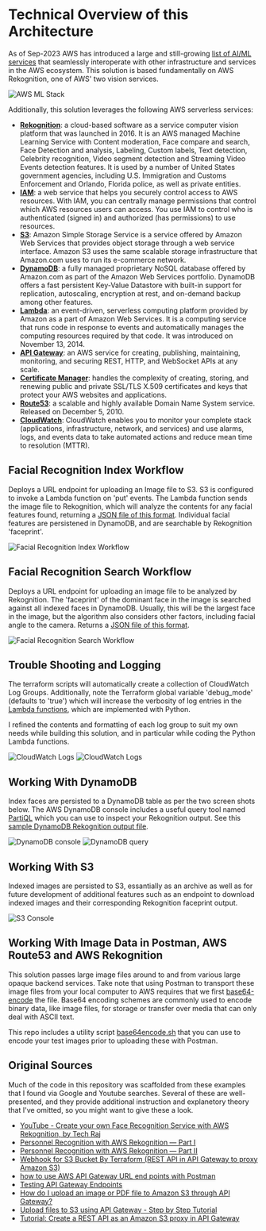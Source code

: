 # Technical Overview of this Architecture

As of Sep-2023 AWS has introduced a large and still-growing [list of AI/ML services](https://aws.amazon.com/getting-started/decision-guides/machine-learning-on-aws-how-to-choose/) that seamlessly interoperate with other infrastructure and services in the AWS ecosystem. This solution is based fundamentally on AWS Rekognition, one of AWS' two vision services.

![AWS ML Stack](https://github.com/FullStackWithLawrence/aws-rekognition/blob/next/doc/aws-ml-stack.png "AWS ML Stack")

Additionally, this solution leverages the following AWS serverless services:

- **[Rekognition](https://aws.amazon.com/rekognition/)**: a cloud-based software as a service computer vision platform that was launched in 2016. It is an AWS managed Machine Learning Service with Content moderation, Face compare and search, Face Detection and analysis, Labeling, Custom labels, Text detection, Celebrity recognition, Video segment detection and Streaming Video Events detection features. It is used by a number of United States government agencies, including U.S. Immigration and Customs Enforcement and Orlando, Florida police, as well as private entities.
- **[IAM](https://aws.amazon.com/iam/)**: a web service that helps you securely control access to AWS resources. With IAM, you can centrally manage permissions that control which AWS resources users can access. You use IAM to control who is authenticated (signed in) and authorized (has permissions) to use resources.
- **[S3](https://aws.amazon.com/s3/)**: Amazon Simple Storage Service is a service offered by Amazon Web Services that provides object storage through a web service interface. Amazon S3 uses the same scalable storage infrastructure that Amazon.com uses to run its e-commerce network.
- **[DynamoDB](https://aws.amazon.com/dynamodb/)**: a fully managed proprietary NoSQL database offered by Amazon.com as part of the Amazon Web Services portfolio. DynamoDB offers a fast persistent Key-Value Datastore with built-in support for replication, autoscaling, encryption at rest, and on-demand backup among other features.
- **[Lambda](https://aws.amazon.com/lambda/)**: an event-driven, serverless computing platform provided by Amazon as a part of Amazon Web Services. It is a computing service that runs code in response to events and automatically manages the computing resources required by that code. It was introduced on November 13, 2014.
- **[API Gateway](https://aws.amazon.com/api-gateway/)**: an AWS service for creating, publishing, maintaining, monitoring, and securing REST, HTTP, and WebSocket APIs at any scale.
- **[Certificate Manager](https://aws.amazon.com/certificate-manager/)**: handles the complexity of creating, storing, and renewing public and private SSL/TLS X.509 certificates and keys that protect your AWS websites and applications.
- **[Route53](https://aws.amazon.com/route53/)**: a scalable and highly available Domain Name System service. Released on December 5, 2010.
- **[CloudWatch](https://aws.amazon.com/cloudwatch/)**: CloudWatch enables you to monitor your complete stack (applications, infrastructure, network, and services) and use alarms, logs, and events data to take automated actions and reduce mean time to resolution (MTTR).

## Facial Recognition Index Workflow

Deploys a URL endpoint for uploading an Image file to S3. S3 is configured to invoke a Lambda function on 'put' events. The Lambda function sends the image file to Rekognition, which will analyze the contents for any facial features found, returning a [JSON file of this format](https://github.com/FullStackWithLawrence/aws-rekognition/blob/next/doc/rekognition_index_faces.json). Individual facial features are persistened in DynamoDB, and are searchable by Rekognition 'faceprint'.

![Facial Recognition Index Workflow](https://github.com/FullStackWithLawrence/aws-rekognition/blob/next/doc/diagram-index.png "Facial Recognition Index Workflow")

## Facial Recognition Search Workflow

Deploys a URL endpoint for uploading an image file to be analyzed by Rekognition. The 'faceprint' of the dominant face in the image is searched against all indexed faces in DynamoDB. Usually, this will be the largest face in the image, but the algorithm also considers other factors, including facial angle to the camera. Returns a [JSON file of this format](https://github.com/FullStackWithLawrence/aws-rekognition/blob/next/doc/rekogition_search_faces_by_image.json).

![Facial Recognition Search Workflow](https://github.com/FullStackWithLawrence/aws-rekognition/blob/next/doc/diagram-search.png "Facial Recognition Search Workflow")

## Trouble Shooting and Logging

The terraform scripts will automatically create a collection of CloudWatch Log Groups. Additionally, note the Terraform global variable 'debug_mode' (defaults to 'true') which will increase the verbosity of log entries in the [Lambda functions](./terraform/python/), which are implemented with Python.

I refined the contents and formatting of each log group to suit my own needs while building this solution, and in particular while coding the Python Lambda functions.

![CloudWatch Logs](https://github.com/FullStackWithLawrence/aws-rekognition/blob/next/doc/cloudwatch-1.png "CloudWatch Logs")
![CloudWatch Logs](https://github.com/FullStackWithLawrence/aws-rekognition/blob/next/doc/cloudwatch-2.png "CloudWatch Logs")

## Working With DynamoDB

Index faces are persisted to a DynamoDB table as per the two screen shots below. The AWS DynamoDB console includes a useful query tool named [PartiQL](https://partiql.org/) which you can use to inspect your Rekognition output. See this [sample DynamoDB Rekognition output file](https://github.com/FullStackWithLawrence/aws-rekognition/blob/next/doc/dynamodb-sample-records.json).

![DynamoDB console](https://github.com/FullStackWithLawrence/aws-rekognition/blob/next/doc/dynamodb-1.png "DynamoDB console")
![DynamoDB query](https://github.com/FullStackWithLawrence/aws-rekognition/blob/next/doc/dynamodb-2.png "DynamoDB query")

## Working With S3

Indexed images are persisted to S3, essantially as an archive as well as for future development of additional features such as an endpoint to download indexed images and their corresponding Rekognition faceprint output.

![S3 Console](https://github.com/FullStackWithLawrence/aws-rekognition/blob/next/doc/s3-1.png "S3 Console")

## Working With Image Data in Postman, AWS Route53 and AWS Rekognition

This solution passes large image files around to and from various large opaque backend services. Take note that using Postman to transport these image files from your local computer to AWS requires that we first [base64-encode](https://en.wikipedia.org/wiki/Base64) the file. Base64 encoding schemes are commonly used to encode binary data, like image files, for storage or transfer over media that can only deal with ASCII text.

This repo includes a utility script [base64encode.sh](./base64encode.sh) that you can use to encode your test images prior to uploading these with Postman.

## Original Sources

Much of the code in this repository was scaffolded from these examples that I found via Google and Youtube searches. Several of these are well-presented, and they provide additional instruction and explanetory theory that I've omitted, so you might want to give these a look.

- [YouTube - Create your own Face Recognition Service with AWS Rekognition, by Tech Raj](https://www.youtube.com/watch?v=oHSesteFK5c)
- [Personnel Recognition with AWS Rekognition — Part I](https://aws.plainenglish.io/personnel-recognition-with-aws-rekognition-part-i-c4530f9b3c74)
- [Personnel Recognition with AWS Rekognition — Part II](https://aws.plainenglish.io/personnel-recognition-with-aws-rekognition-part-ii-c6e9100709b5)
- [Webhook for S3 Bucket By Terraform (REST API in API Gateway to proxy Amazon S3)](https://medium.com/@ekantmate/webhook-for-s3-bucket-by-terraform-rest-api-in-api-gateway-to-proxy-amazon-s3-15e24ff174e7)
- [how to use AWS API Gateway URL end points with Postman](https://docs.aws.amazon.com/apigateway/latest/developerguide/api-gateway-create-usage-plans-with-rest-api.html#api-gateway-usage-plan-test-with-postman)
- [Testing API Gateway Endpoints](https://docs.aws.amazon.com/apigateway/latest/developerguide/api-gateway-create-usage-plans-with-rest-api.html#api-gateway-usage-plan-test-with-postman)
- [How do I upload an image or PDF file to Amazon S3 through API Gateway?](https://repost.aws/knowledge-center/api-gateway-upload-image-s3)
- [Upload files to S3 using API Gateway - Step by Step Tutorial](https://www.youtube.com/watch?v=Q_2CIivxVVs)
- [Tutorial: Create a REST API as an Amazon S3 proxy in API Gateway](https://docs.aws.amazon.com/apigateway/latest/developerguide/integrating-api-with-aws-services-s3.html)
